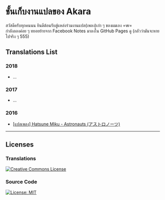 # ชั้นเก็บงานแปลของ Akara
สวัสดีครับทุกคนนน ยินดีต้อนรับสู่แหล่งร่วมงานแปล(เพลง)เก่า ๆ ของผมเอง =w=  
กำลังลองค่อย ๆ ทยอยย้ายจาก Facebook Notes มาลงใน GitHub Pages ดู (กลัวว่ามันจะหายไปจริง ๆ 555)

## Translations List

### 2018
- ...

### 2017
- ...

### 2016
- [[แปลเพลง] Hatsune Miku - Astronauts (アストロノーツ)](2016/HatsuneMiku-Astronauts.md)

---

## Licenses
### Translations
<a rel="license" href="http://creativecommons.org/licenses/by/4.0/"><img alt="Creative Commons License" style="border-width:0" src="https://i.creativecommons.org/l/by/4.0/88x31.png" /></a>
<!-- 
<br />This work is licensed under a <a rel="license" href="http://creativecommons.org/licenses/by/4.0/" target="_blank">Creative Commons Attribution 4.0 International License</a>. 
-->
### Source Code
[![License: MIT](https://img.shields.io/badge/license-MIT-blue?style=flat-square)](LICENSE.md)

<!--

## Welcome to GitHub Pages

You can use the [editor on GitHub](https://github.com/richeyphu/translation-archive/edit/main/README.md) to maintain and preview the content for your website in Markdown files.

Whenever you commit to this repository, GitHub Pages will run [Jekyll](https://jekyllrb.com/) to rebuild the pages in your site, from the content in your Markdown files.

### Markdown

Markdown is a lightweight and easy-to-use syntax for styling your writing. It includes conventions for

```markdown
Syntax highlighted code block

# Header 1
## Header 2
### Header 3

- Bulleted
- List

1. Numbered
2. List

**Bold** and _Italic_ and `Code` text

[Link](url) and ![Image](src)
```

For more details see [GitHub Flavored Markdown](https://guides.github.com/features/mastering-markdown/).

### Jekyll Themes

Your Pages site will use the layout and styles from the Jekyll theme you have selected in your [repository settings](https://github.com/richeyphu/translation-archive/settings/pages). The name of this theme is saved in the Jekyll `_config.yml` configuration file.

### Support or Contact

Having trouble with Pages? Check out our [documentation](https://docs.github.com/categories/github-pages-basics/) or [contact support](https://support.github.com/contact) and we’ll help you sort it out.

-->
